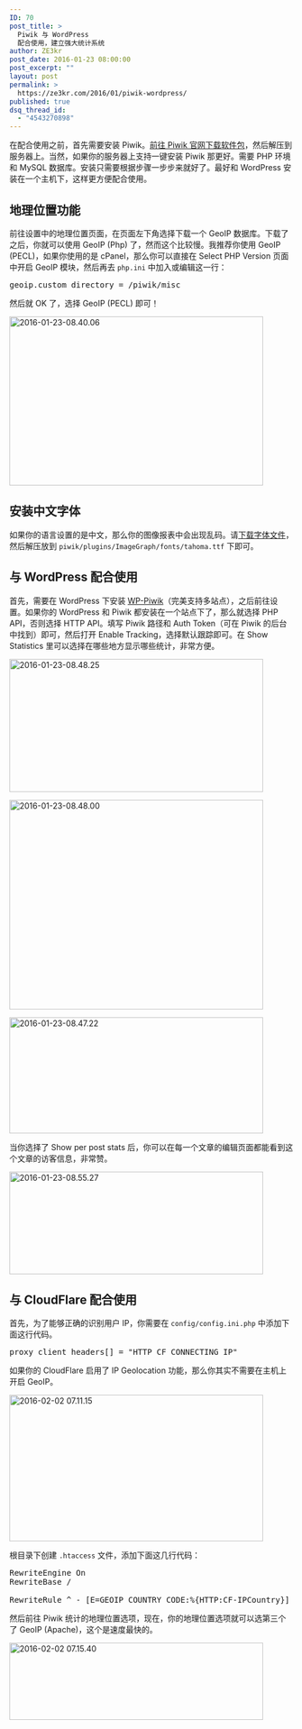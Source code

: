 ```yaml
---
ID: 70
post_title: >
  Piwik 与 WordPress
  配合使用，建立强大统计系统
author: ZE3kr
post_date: 2016-01-23 08:00:00
post_excerpt: ""
layout: post
permalink: >
  https://ze3kr.com/2016/01/piwik-wordpress/
published: true
dsq_thread_id:
  - "4543270898"
---
```

<p>在配合使用之前，首先需要安装 Piwik。<a href="https://piwik.org/download/" target="_blank">前往 Piwik 官网下载软件包</a>，然后解压到服务器上。当然，如果你的服务器上支持一键安装 Piwik 那更好。需要 PHP 环境和 MySQL 数据库。安装只需要根据步骤一步步来就好了。最好和 WordPress 安装在一个主机下，这样更方便配合使用。</p>

<h2>地理位置功能</h2>

<p>前往设置中的地理位置页面，在页面左下角选择下载一个 GeoIP 数据库。下载了之后，你就可以使用 GeoIP (Php) 了，然而这个比较慢。我推荐你使用 GeoIP (PECL)，如果你使用的是 cPanel，那么你可以直接在 Select PHP Version 页面中开启 GeoIP 模<!--more-->块，然后再去 <code>php.ini</code> 中加入或编辑这一行：</p>

<pre class="lang:ini decode:true">geoip.custom_directory = /piwik/misc</pre>

<p>然后就 OK 了，选择 GeoIP (PECL) 即可！</p>

<p><a href="https://media.landcement.com/sites/2/20160201140235/2016-01-23-08.40.06.png" rel="attachment wp-att-1024"><img src="https://media.landcement.com/sites/2/20160201140235/2016-01-23-08.40.06-450x300.png" alt="2016-01-23-08.40.06" width="450" height="300" class="aligncenter size-medium wp-image-1024" /></a></p>

<h2>安装中文字体</h2>

<p>如果你的语言设置的是中文，那么你的图像报表中会出现乱码。请<a href="https://piwik.org/wp-content/uploads/unifont.ttf.zip" target="_blank">下载字体文件</a>，然后解压放到 <code>piwik/plugins/ImageGraph/fonts/tahoma.ttf</code> 下即可。</p>

<h2>与 WordPress 配合使用</h2>

<p>首先，需要在 WordPress 下安装 <a href="https://wordpress.org/plugins/wp-piwik/" target="_blank">WP-Piwik</a>（完美支持多站点），之后前往设置。如果你的 WordPress 和 Piwik 都安装在一个站点下了，那么就选择 PHP API，否则选择 HTTP API。填写 Piwik 路径和 Auth Token（可在 Piwik 的后台中找到）即可，然后打开 Enable Tracking，选择默认跟踪即可。在 Show Statistics 里可以选择在哪些地方显示哪些统计，非常方便。</p>

<p><a href="https://media.landcement.com/sites/2/20160201140252/2016-01-23-08.48.25.png" rel="attachment wp-att-1027"><img src="https://media.landcement.com/sites/2/20160201140252/2016-01-23-08.48.25-450x236.png" alt="2016-01-23-08.48.25" width="450" height="236" class="aligncenter size-medium wp-image-1027" /></a></p>

<p><a href="https://media.landcement.com/sites/2/20160201140247/2016-01-23-08.48.00.png" rel="attachment wp-att-1026"><img src="https://media.landcement.com/sites/2/20160201140247/2016-01-23-08.48.00-450x372.png" alt="2016-01-23-08.48.00" width="450" height="372" class="aligncenter size-medium wp-image-1026" /></a></p>

<p><a href="https://media.landcement.com/sites/2/20160201140241/2016-01-23-08.47.22.png" rel="attachment wp-att-1025"><img src="https://media.landcement.com/sites/2/20160201140241/2016-01-23-08.47.22-450x206.png" alt="2016-01-23-08.47.22" width="450" height="206" class="aligncenter size-medium wp-image-1025" /></a></p>

<p>当你选择了 <label for="perpost_stats">Show per post stats 后，你可以在每一个文章的编辑页面都能看到这个文章的访客信息，非常赞。</label></p>

<p><a href="https://media.landcement.com/sites/2/20160201140258/2016-01-23-08.55.27.png" rel="attachment wp-att-1028"><img src="https://media.landcement.com/sites/2/20160201140258/2016-01-23-08.55.27-450x182.png" alt="2016-01-23-08.55.27" width="450" height="182" class="aligncenter size-medium wp-image-1028" /></a></p>

<h2>与 CloudFlare 配合使用</h2>

首先，为了能够正确的识别用户 IP，你需要在 <code>config/config.ini.php</code> 中添加下面这行代码。

<pre class="lang:ini decode:true " >proxy_client_headers[] = "HTTP_CF_CONNECTING_IP"</pre> 

如果你的 CloudFlare 启用了 IP Geolocation 功能，那么你其实不需要在主机上开启 GeoIP。

<a href="https://media.landcement.com/sites/2/20160123000000/2016-02-02-07.11.15.png" rel="attachment wp-att-1087"><img src="https://media.landcement.com/sites/2/20160123000000/2016-02-02-07.11.15-450x260.png" alt="2016-02-02 07.11.15" width="450" height="260" class="aligncenter size-medium wp-image-1087" /></a>

根目录下创建 <code>.htaccess</code> 文件，添加下面这几行代码：
 
<pre class="lang:apache decode:true " >RewriteEngine On
RewriteBase /

RewriteRule ^ - [E=GEOIP_COUNTRY_CODE:%{HTTP:CF-IPCountry}]</pre> 

然后前往 Piwik 统计的地理位置选项，现在，你的地理位置选项就可以选第三个了 GeoIP (Apache)，这个是速度最快的。

<a href="https://media.landcement.com/sites/2/20160123000000/2016-02-02-07.15.40.png" rel="attachment wp-att-1088"><img src="https://media.landcement.com/sites/2/20160123000000/2016-02-02-07.15.40-450x137.png" alt="2016-02-02 07.15.40" width="450" height="137" class="aligncenter size-medium wp-image-1088" /></a>